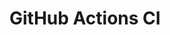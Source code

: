 # GitHub Actions CI

























































































































































































































































































































































































































































































































































































































































































































































































































































































































































































































































































































































































































































































































































































































































































































































































































































































































































































































































































































































































































































































